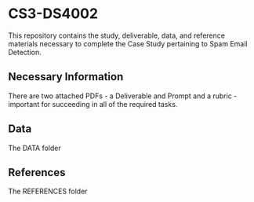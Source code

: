 # CS3-DS4002
This repository contains the study, deliverable, data, and reference materials necessary to complete the Case Study pertaining to Spam Email Detection.

## Necessary Information
There are two attached PDFs - a Deliverable and Prompt and a rubric - important for succeeding in all of the required tasks.

## Data
The DATA folder 

## References
The REFERENCES folder
